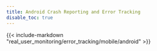 ```yaml
---
title: Android Crash Reporting and Error Tracking
disable_toc: true
---
```


{{< include-markdown "real_user_monitoring/error_tracking/mobile/android" >}}